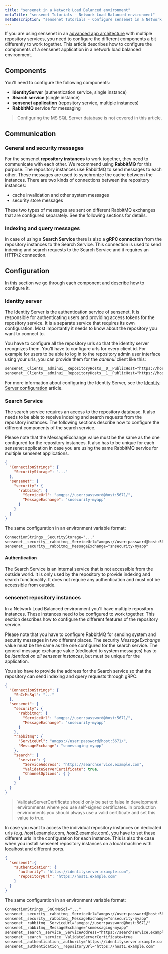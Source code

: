```yaml
---
title: "sensenet in a Network Load Balanced environment"
metaTitle: "sensenet Tutorials - Network Load Balanced environment"
metaDescription: "sensenet Tutorials - Configure sensenet in a Network Load Balanced environment"
---
```


If you are using sensenet in an [advanced app architecture](/tutorials/getting-started/02-advanced-application-architecture) with multiple repository services, you need to configure the different components a bit differently to work together. This article describes how to configure the components of a sensenet application in a network load balanced environment.

## Components
You'll need to configure the following components:
- **IdentityServer** (authentication service, single instance)
- **Search service** (single instance)
- **sensenet application** (repository service, multiple instances)
- **RabbitMQ** service for messaging

> Configuring the MS SQL Server database is not covered in this article.

## Communication
### General and security messages
For the sensenet **repository instances** to work together, they need to communicate with each other. We recommend using **RabbitMQ** for this purpose. The repository instances use RabbitMQ to send messages to each other. These messages are used to synchronize the cache between the instances. There are two kinds of connections between the repository instances:

- cache invalidation and other system messages
- security store messages

These two types of messages are sent on different RabbitMQ exchanges that are configured separately. See the following sections for details.

### Indexing and query messages
In case of using a **Search Service** there is also a **gRPC connection** from the repository instances to the Search Service. This connection is used to send indexing and search requests to the Search Service and it requires an HTTP/2 connection.

## Configuration
In this section we go through each component and describe how to configure it.

### Identity server
The Identity Server is the authentication service of sensenet. It is responsible for authenticating users and providing access tokens for the repository service. It is a separate service that requires its own configuration. Most importantly it needs to know about the repository you want to connect to.

You have to configure all the repository urls so that the identity server recognizes them. You'll have to configure urls for every client id. For example for users to be able to log in to the repository admin user interface using your urls, you can provide them for the *adminui* client like this:

```txt
sensenet__Clients__adminui__RepositoryHosts__0__PublicHost="https://host1.example.com"
sensenet__Clients__adminui__RepositoryHosts__1__PublicHost="https://host2.example.com"
```

For more information about configuring the Identity Server, see the [Identity Server configuration](/api-docs/configuration/identityserver) article.

### Search Service
The search service requires an access to the repository database. It also needs to be able to receive indexing and search requests from the repository instances. The following sections describe how to configure the different components of the search service.

Please note that the MessageExchange value must be the same as the one configured for the repository instances. It also has to be unique for each sensenet application in case you are using the same RabbitMQ service for multiple sensenet applications.

```json
{
  "ConnectionStrings": {
    "SecurityStorage": "..."
  },
  "sensenet": {
    "security": {
      "rabbitmq": {
        "ServiceUrl": "amqps://user:password@host:5671/",
        "MessageExchange": "snsecurity-myapp"
      }
    }
  }
}
```

The same configuration in an environment variable format:

```txt
ConnectionStrings__SecurityStorage="..."
sensenet__security__rabbitmq__ServiceUrl="amqps://user:password@host:5671/"
sensenet__security__rabbitmq__MessageExchange="snsecurity-myapp"
```

#### Authentication
The Search Service is an internal service that is not accessible from the outside world. It is only used by the repository to provide indexing and search functionality. It does not require any authentication and must not be accessible from outside.

### sensenet repository instances
In a Network Load Balanced environment you'll have multiple repository instances. These instances need to be configured to work together. This section describes how to configure the different features of the repository service.

Please note that you have to configure RabbitMQ for sending system and security messages in two different places. The security *MessageExchange* value must be the same as the one configured for the search service. The general message exchange value (dedicated to system messages) has to be *identical on all sensenet instances*, but must be unique for the application.

You also have to provide the address for the Search service so that the repository can send indexing and query requests through gRPC.

```json
{
  "ConnectionStrings": {
    "SnCrMsSql": "..."
  },
  "sensenet": {
    "security": {
      "rabbitmq": {
        "ServiceUrl": "amqps://user:password@host:5671/",
        "MessageExchange": "snsecurity-myapp"
      }
    },
    "rabbitmq": {
      "ServiceUrl": "amqps://user:password@host:5671/",
      "MessageExchange": "snmessaging-myapp"
    },
    "search": {
      "service": {
        "ServiceAddress": "https://searchservice.example.com",
        "ValidateServerCertificate": true,
        "ChannelOptions": { }
      }
    }
  }
}
```

> ValidateServerCertificate should only be set to false in development environments where you use self-signed certificates. In production environments you should always use a valid certificate and set this value to true.

In case you want to access the individual repository instances on dedicated urls (e.g. *host1*.example.com, *host2*.example.com), you have to set these different urls in the configuration for each instance. This is also the case when you install sensenet repository instances on a local machine with localhost and different ports.

```json
{
  "sensenet":{
    "authentication": {
      "authority": "https://identityserver.example.com",
      "repositoryUrl": "https://host1.example.com"
    }
  }
}
```

The same configuration in an environment variable format:

```txt
ConnectionStrings__SnCrMsSql="..."
sensenet__security__rabbitmq__ServiceUrl="amqps://user:password@host:5671/"
sensenet__security__rabbitmq__MessageExchange="snsecurity-myapp"
sensenet__rabbitmq__ServiceUrl="amqps://user:password@host:5671/"
sensenet__rabbitmq__MessageExchange="snmessaging-myapp"
sensenet__search__service__ServiceAddress="https://searchservice.example.com"
sensenet__search__service__ValidateServerCertificate=true
sensenet__authentication__authority="https://identityserver.example.com"
sensenet__authentication__repositoryUrl="https://host1.example.com"
```

